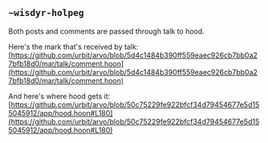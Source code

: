 ## `~wisdyr-holpeg`
Both posts and comments are passed through talk to hood.

Here's the mark that's received by talk: [https://github.com/urbit/arvo/blob/5d4c1484b390ff559eaec926cb7bb0a27bfb18d0/mar/talk/comment.hoon](https://github.com/urbit/arvo/blob/5d4c1484b390ff559eaec926cb7bb0a27bfb18d0/mar/talk/comment.hoon)

And here's where hood gets it: [https://github.com/urbit/arvo/blob/50c75229fe922bfcf34d79454677e5d155045912/app/hood.hoon#L180](https://github.com/urbit/arvo/blob/50c75229fe922bfcf34d79454677e5d155045912/app/hood.hoon#L180)
